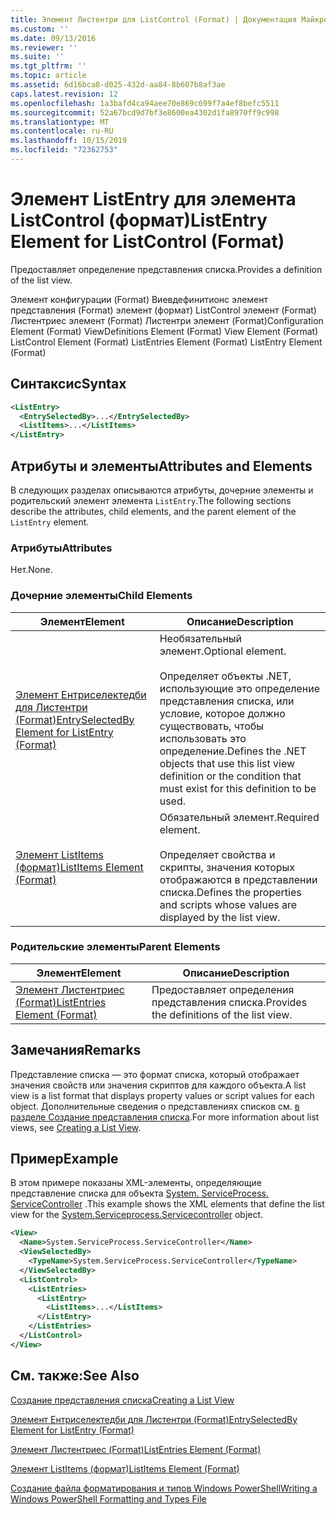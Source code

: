 ```yaml
---
title: Элемент Листентри для ListControl (Format) | Документация Майкрософт
ms.custom: ''
ms.date: 09/13/2016
ms.reviewer: ''
ms.suite: ''
ms.tgt_pltfrm: ''
ms.topic: article
ms.assetid: 6d16bca8-d025-432d-aa84-8b607b8af3ae
caps.latest.revision: 12
ms.openlocfilehash: 1a3bafd4ca94aee70e869c699f7a4ef8befc5511
ms.sourcegitcommit: 52a67bcd9d7bf3e8600ea4302d1fa8970ff9c998
ms.translationtype: MT
ms.contentlocale: ru-RU
ms.lasthandoff: 10/15/2019
ms.locfileid: "72362753"
---
```

# <a name="listentry-element-for-listcontrol-format"></a><span data-ttu-id="1ec01-102">Элемент ListEntry для элемента ListControl (формат)</span><span class="sxs-lookup"><span data-stu-id="1ec01-102">ListEntry Element for ListControl (Format)</span></span>

<span data-ttu-id="1ec01-103">Предоставляет определение представления списка.</span><span class="sxs-lookup"><span data-stu-id="1ec01-103">Provides a definition of the list view.</span></span>

<span data-ttu-id="1ec01-104">Элемент конфигурации (Format) Виевдефинитионс элемент представления (Format) элемент (формат) ListControl элемент (Format) Листентриес элемент (Format) Листентри элемент (Format)</span><span class="sxs-lookup"><span data-stu-id="1ec01-104">Configuration Element (Format) ViewDefinitions Element (Format) View Element (Format) ListControl Element (Format) ListEntries Element (Format) ListEntry Element (Format)</span></span>

## <a name="syntax"></a><span data-ttu-id="1ec01-105">Синтаксис</span><span class="sxs-lookup"><span data-stu-id="1ec01-105">Syntax</span></span>

```xml
<ListEntry>
  <EntrySelectedBy>...</EntrySelectedBy>
  <ListItems>...</ListItems>
</ListEntry>
```

## <a name="attributes-and-elements"></a><span data-ttu-id="1ec01-106">Атрибуты и элементы</span><span class="sxs-lookup"><span data-stu-id="1ec01-106">Attributes and Elements</span></span>

<span data-ttu-id="1ec01-107">В следующих разделах описываются атрибуты, дочерние элементы и родительский элемент элемента `ListEntry`.</span><span class="sxs-lookup"><span data-stu-id="1ec01-107">The following sections describe the attributes, child elements, and the parent element of the `ListEntry` element.</span></span>

### <a name="attributes"></a><span data-ttu-id="1ec01-108">Атрибуты</span><span class="sxs-lookup"><span data-stu-id="1ec01-108">Attributes</span></span>

<span data-ttu-id="1ec01-109">Нет.</span><span class="sxs-lookup"><span data-stu-id="1ec01-109">None.</span></span>

### <a name="child-elements"></a><span data-ttu-id="1ec01-110">Дочерние элементы</span><span class="sxs-lookup"><span data-stu-id="1ec01-110">Child Elements</span></span>

|<span data-ttu-id="1ec01-111">Элемент</span><span class="sxs-lookup"><span data-stu-id="1ec01-111">Element</span></span>|<span data-ttu-id="1ec01-112">Описание</span><span class="sxs-lookup"><span data-stu-id="1ec01-112">Description</span></span>|
|-------------|-----------------|
|[<span data-ttu-id="1ec01-113">Элемент Ентриселектедби для Листентри (Format)</span><span class="sxs-lookup"><span data-stu-id="1ec01-113">EntrySelectedBy Element for ListEntry (Format)</span></span>](./entryselectedby-element-for-listentry-for-listcontrol-format.md)|<span data-ttu-id="1ec01-114">Необязательный элемент.</span><span class="sxs-lookup"><span data-stu-id="1ec01-114">Optional element.</span></span><br /><br /> <span data-ttu-id="1ec01-115">Определяет объекты .NET, использующие это определение представления списка, или условие, которое должно существовать, чтобы использовать это определение.</span><span class="sxs-lookup"><span data-stu-id="1ec01-115">Defines the .NET objects that use this list view definition or the condition that must exist for this definition to be used.</span></span>|
|[<span data-ttu-id="1ec01-116">Элемент ListItems (формат)</span><span class="sxs-lookup"><span data-stu-id="1ec01-116">ListItems Element (Format)</span></span>](./listitems-element-for-listentry-for-listcontrol-format.md)|<span data-ttu-id="1ec01-117">Обязательный элемент.</span><span class="sxs-lookup"><span data-stu-id="1ec01-117">Required element.</span></span><br /><br /> <span data-ttu-id="1ec01-118">Определяет свойства и скрипты, значения которых отображаются в представлении списка.</span><span class="sxs-lookup"><span data-stu-id="1ec01-118">Defines the properties and scripts whose values are displayed by the list view.</span></span>|

### <a name="parent-elements"></a><span data-ttu-id="1ec01-119">Родительские элементы</span><span class="sxs-lookup"><span data-stu-id="1ec01-119">Parent Elements</span></span>

|<span data-ttu-id="1ec01-120">Элемент</span><span class="sxs-lookup"><span data-stu-id="1ec01-120">Element</span></span>|<span data-ttu-id="1ec01-121">Описание</span><span class="sxs-lookup"><span data-stu-id="1ec01-121">Description</span></span>|
|-------------|-----------------|
|[<span data-ttu-id="1ec01-122">Элемент Листентриес (Format)</span><span class="sxs-lookup"><span data-stu-id="1ec01-122">ListEntries Element (Format)</span></span>](./listentries-element-for-listcontrol-format.md)|<span data-ttu-id="1ec01-123">Предоставляет определения представления списка.</span><span class="sxs-lookup"><span data-stu-id="1ec01-123">Provides the definitions of the list view.</span></span>|

## <a name="remarks"></a><span data-ttu-id="1ec01-124">Замечания</span><span class="sxs-lookup"><span data-stu-id="1ec01-124">Remarks</span></span>

<span data-ttu-id="1ec01-125">Представление списка — это формат списка, который отображает значения свойств или значения скриптов для каждого объекта.</span><span class="sxs-lookup"><span data-stu-id="1ec01-125">A list view is a list format that displays property values or script values for each object.</span></span> <span data-ttu-id="1ec01-126">Дополнительные сведения о представлениях списков см. [в разделе Создание представления списка](./creating-a-list-view.md).</span><span class="sxs-lookup"><span data-stu-id="1ec01-126">For more information about list views, see [Creating a List View](./creating-a-list-view.md).</span></span>

## <a name="example"></a><span data-ttu-id="1ec01-127">Пример</span><span class="sxs-lookup"><span data-stu-id="1ec01-127">Example</span></span>

<span data-ttu-id="1ec01-128">В этом примере показаны XML-элементы, определяющие представление списка для объекта [System. ServiceProcess. ServiceController](/dotnet/api/System.ServiceProcess.ServiceController) .</span><span class="sxs-lookup"><span data-stu-id="1ec01-128">This example shows the XML elements that define the list view for the [System.Serviceprocess.Servicecontroller](/dotnet/api/System.ServiceProcess.ServiceController) object.</span></span>

```xml
<View>
  <Name>System.ServiceProcess.ServiceController</Name>
  <ViewSelectedBy>
    <TypeName>System.ServiceProcess.ServiceController</TypeName>
  </ViewSelectedBy>
  <ListControl>
    <ListEntries>
      <ListEntry>
        <ListItems>...</ListItems>
      </ListEntry>
    </ListEntries>
  </ListControl>
</View>
```

## <a name="see-also"></a><span data-ttu-id="1ec01-129">См. также:</span><span class="sxs-lookup"><span data-stu-id="1ec01-129">See Also</span></span>

[<span data-ttu-id="1ec01-130">Создание представления списка</span><span class="sxs-lookup"><span data-stu-id="1ec01-130">Creating a List View</span></span>](./creating-a-list-view.md)

[<span data-ttu-id="1ec01-131">Элемент Ентриселектедби для Листентри (Format)</span><span class="sxs-lookup"><span data-stu-id="1ec01-131">EntrySelectedBy Element for ListEntry (Format)</span></span>](./entryselectedby-element-for-listentry-for-listcontrol-format.md)

[<span data-ttu-id="1ec01-132">Элемент Листентриес (Format)</span><span class="sxs-lookup"><span data-stu-id="1ec01-132">ListEntries Element (Format)</span></span>](./listentries-element-for-listcontrol-format.md)

[<span data-ttu-id="1ec01-133">Элемент ListItems (формат)</span><span class="sxs-lookup"><span data-stu-id="1ec01-133">ListItems Element (Format)</span></span>](./listitems-element-for-listentry-for-listcontrol-format.md)

[<span data-ttu-id="1ec01-134">Создание файла форматирования и типов Windows PowerShell</span><span class="sxs-lookup"><span data-stu-id="1ec01-134">Writing a Windows PowerShell Formatting and Types File</span></span>](./writing-a-powershell-formatting-file.md)
